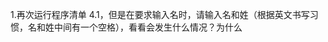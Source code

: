 <!--
 * @Author: Author
 * @Date: 2021-06-25 15:21:12
 * @LastEditors: Author
 * @LastEditTime: 2021-06-25 15:21:40
 * @FilePath: \C_PrimerPlus\4\4.7复习题.md
 * @description: 复习题
-->
1.再次运行程序清单 4.1，但是在要求输入名时，请输入名和姓（根据英文书写习惯，名和姓中间有一个空格），看看会发生什么情况？为什么
